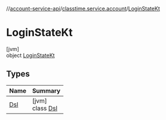 //[account-service-api](../../../index.md)/[classtime.service.account](../index.md)/[LoginStateKt](index.md)

# LoginStateKt

[jvm]\
object [LoginStateKt](index.md)

## Types

| Name | Summary |
|---|---|
| [Dsl](-dsl/index.md) | [jvm]<br>class [Dsl](-dsl/index.md) |
